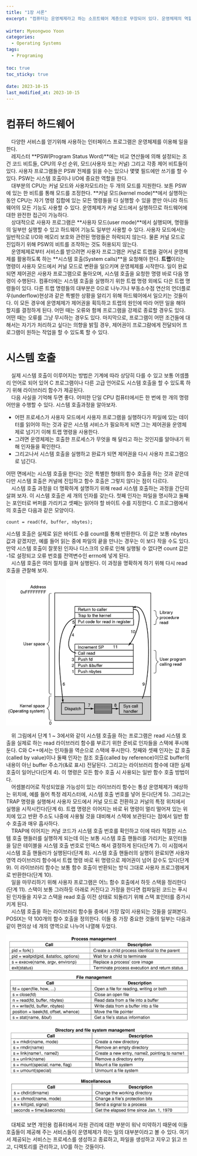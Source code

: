 ```yaml
---
title: "1장 서론"
excerpt: "컴퓨터는 운영체제라고 하는 소프트웨어 계층으로 무장되어 있다. 운영체제의 역할은 사용자 프로그램에게 컴퓨터에 대한 보다 좋고, 단순하고, 깨끗한 모델을 제시하고 처리기, 메모리, 디스크, 프린터, 마우스 등의 자원을 다루는데 있다."

wirter: Myeongwoo Yoon
categories:
  - Operating Systems
tags:
  - Programing

toc: true
toc_sticky: true
 
date: 2023-10-15
last_modified_at: 2023-10-15
---
```


컴퓨터 하드웨어
======
　다양한 서비스를 얻기위해 사용하는 인터페이스 프로그램은 운영체제를 이용해 일을한다.<br/>
　레지스터 **PSW(Program Status Word)**에는 비교 연산들에 의해 설정되는 조건 코드 비트들, CPU의 우선 순위, 모드(사용자 또는 커널) 그리고 각종 제어 비트들이 있다. 사용자 프로그램들은 PSW 전체를 읽을 수는 있으나 몇몇 필드에만 쓰기를 할 수 있다. PSW는 시스템 호출이나 I/O에 중요한 역할을 한다.<br/>
　대부분의 CPU는 커널 모드와 사용자모드라는 두 개의 모드를 지원한다. 보톤 PSW에 있는 한 비트를 통해 모드를 조정한다. **커널 모드(kernel mode)**에서 실행하는 동안 CPU는 자기 명령 집합에 있는 모든 명령들을 다 실행할 수 있을 뿐만 아니라 하드웨어의 모든 기능도 사용할 수 있다. 운영체제가 커널 모드에서 실행하므로 하드웨어에 대한 완전한 접근이 가능하다.<br/>
　상대적으로 사용자 프로그램은 **사용자 모드(user mode)**에서 실행되며, 명령들의 일부만 실행할 수 있고 하드웨어 기능도 일부만 사용할 수 있다. 사용자 모드에서는 일반적으로 I/O와 메모리 보호와 관련된 명령들은 허락되지 않는다. 물론 커널 모드로 진입하기 위해 PSW의 비트를 조작하는 것도 허용되지 않는다.<br/>
　운영체제로부터 서비스를 받으려면 사용자 프로그램은 커널로 트랩을 걸어서 운영체제를 활용하도록 하는 **시스템 호출(System calls)**을 요청해야 한다. **트랩**이라는 명령이 사용자 모드에서 커널 모드로 변환을 일으키며 운영체제를 시작한다. 일이 완료되면 제어권은 사용자 프로그램으로 돌아오며, 시스템 호출을 요청한 명령 바로 다음 명령이 수행된다. 컴퓨터에는 시스템 호출을 실행하기 위한 트랩 명령 외에도 다은 트랩 명령들이 있다. 다른 트랩 명령들의 대부분은 0으로 나누기나 부동소수점 연산의 언더플로우(underflow)현상과 같은 특별한 상황을 알리기 위해 하드웨어에서 일으키는 것들이다. 이 모든 경우에 운영체제가 제어권을 획득하고 트랩의 원인에 따라 어떤 일을 해야 할지를 결정하게 된다. 어떤 때는 오류와 함께 프로그램을 강제로 종료할 경우도 있다. 어떤 때는 오류를 그냥 무시하는 경우도 있다. 마지막으로, 프로그램이 어떤 조건들에 대해서는 자기가 처리하고 싶다는 의향을 밝힐 경우, 제어권이 프로그럄에게 전달되어 프로그램이 원하는 작업을 할 수 있도록 할 수 있다.

시스템 호출
======
　실제 시스템 호출이 이루어지는 방법은 기계에 따라 상당히 다를 수 있고 보통 어셈플리 언어로 되어 있어 C 프로그램이나 다른 고급 언어로도 시스템 호출을 할 수 있도록 하기 위해 라이브러리 함수가 제공된다.<br/>
　다음 사실을 기억해 두면 좋다. 어떠한 단일 CPU 컴퓨터에서든 한 번에 한 개의 명령어만을 수행할 수 있다. 시스템 호출과정을 알아보자.
* 어떤 프로세스가 사용자 모드에서 사용자 프로그램을 실행하다가 파일에 있는 데이터를 읽어야 하는 것과 같은 시스템 서비스가 필요하게 되면 그는 제어권을 운영체제로 넘기기 이해 트랩 명령을 사용한다.
* 그려면 운영체제는 호출한 프로세스가 무엇을 해 달라고 하는 것인지를 알아내기 위해 인자들을 확인한다.
* 그리고나서 시스템 호출을 실행하고 완료가 되면 제어권을 다시 사용자 프로그램으로 넘긴다.

어떤 면에서는 시스템 호출을 한다는 것은 특별한 형태의 함수 호출을 하는 것과 같은데 다만 시스템 호출은 커널에 진입하고 함수 호출은 그렇지 않다는 점이 다르다.<br/>
　시스템 호출 과정을 더 명확하게 설명하기 위해 read 시스템 호출하는 과정을 간단히 살펴 보자. 이 시스템 호출은 세 개의 인자를 갖는다. 첫째 인자는 파일을 명시하고 둘째는 포인터로 버퍼를 가리키고 셋째는 읽어야 할 바이트 수를 지정한다. C 프로그램에서의 호출은 다음과 같은 모양이다.
```
count = read(fd, buffer, nbytes);
```
시스템 호출은 실제로 읽은 바이트 수를 count를 통해 반환한다. 이 값은 보통 nbytes 값과 같겠지만, 예를 들어 읽는 중에 파일의 끝을 만나는 경우는 이 보다 작을 수도 있다. 만약 시스템 호출이 잘못된 인자나 디스크의 오류로 인해 실행될 수 없다면 count 값은 -1로 설정되고 오류 번호를 전역변수인 errno에 넣게 된다.<br/>
　시스템 호출은 여러 절차를 걸쳐 실행된다. 이 과정을 명확하게 하기 위해 다시 read 호출을 관찰해 보자.<br/>
<p align="center"><img src="/assets/img/Operating-Systems/1장-서론/1-6-1.png" width="700"></p>

　위 그림에서 단계 1 ~ 3에서와 같이 시스템 호출을 하는 프로그램은 read 시스템 호출을 실제로 하는 read 라이브러리 함수를 부르기 위한 준비로 인자들을 스택에 푸시해 둔다. C와 C++에서는 인자들을 역순으로 스택에 푸시한다. 첫째와 셋째 인자는 값 호출(called by value)이나 둘째 인자는 참조 호출(called by reference)이므로 buffer의 내용이 아닌 buffer 주소가(&로 표시) 전달된다. 그리고는 라이브러리 함수에 대한 실제 호출이 일어난다(단계 4). 이 명령은 모든 함수 호출 시 사용되는 일반 함수 호출 방법이다.<br/>
　어셈블리어로 작성되었을 가능성이 있는 라이브러리 함수는 통상 운영체제가 예상하는 위치에, 예를 들어 특정 레지스터에, 시스템 호출 번호를 넣어 둔다(단계 5). 그리고는 TRAP 명령을 실행해서 사용자 모드에서 커널 모드로 전환하고 커널의 특정 위치에서 실행을 시작시킨다(단계 6). 트랩 명령은 이어지는 바로 뒤 명령이 멀리 떨어져 있는 위치에 있고 반환 주소도 나중에 사용될 것을 대비해서 스택에 보관된다는 점에서 일반 함수 호출과 매우 흡사하다.<br/>
　TRAP에 이어지는 커널 코드가 시스템 호출 번호를 확인하고 이에 따라 적절한 시스템 호출 핸들러를 실행하게 되는데 이는 보통 시스템 호출 핸들러를 가리키는 포인터들을 담은 테이블을 시스템 호출 번호로 인덱스 해서 결정하게 된다(단계 7). 이 시점에서 시스템 호출 핸들러가 실행된다(단계 8). 시스템 호출 핸들러의 실행이 완료되면 사용자 영역 라이브러리 함수에서 트랩 명령 바로 뒤 명령으로 제어권이 넘어 갈수도 있다(단계 9). 이 라이브러리 함수는 보통 함수 호출이 반환되는 방식 그대로 사용자 프로그램에게로 반환한다(단계 10).<br/>
　일을 마무리하기 위해 사용자 프로그램은 어느 함수 호출에서 하듯 스택을 정리한다(단계 11). 스택이 보통 그러하듯 아래로 커진다고 가정을 한다면 컴파일된 코드는 푸시된 인자들을 지우고 스택을 read 호출 이전 상태로 되돌리기 위해 스택 포인터를 증가시키게 된다.<br/>
　시스템 호출을 하는 라이브러리 함수들 중에서 가장 많이 사용되는 것들을 살펴본다. POSIX는 약 100개의 함수 호출을 정의한다. 이들 중 가장 중요한 것들의 일부는 다음과 같이 편의상 네 개의 영역으로 나누어 나열해 두었다.
<p align="center"><img src="/assets/img/Operating-Systems/1장-서론/1-6-2.png" width="600"></p>

　대체로 보면 개인용 컴퓨터에서 자원 관리에 대한 부분이 워낙 미약하기 때문에 이들 호출들이 제공해 주는 서비스들이 운영체제가 하는 일의 대부분이라고 볼 수 있다. 여기서 제공되는 서비스는 프로세스를 생성하고 종료하고, 파일을 생성하고 지우고 읽고 쓰고, 디렉토리를 관리하고, I/O를 하는 것들이다.